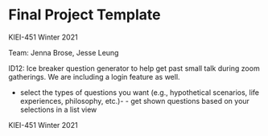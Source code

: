 # Final Project Template

KIEI-451 Winter 2021

Team: Jenna Brose, Jesse Leung

ID12: Ice breaker question generator to help get past small talk during zoom gatherings. We are including a login feature as well.

 - select the types of questions you want (e.g., hypothetical scenarios, life experiences, philosophy, etc.)- - get shown questions based on your selections in a list view 

KIEI-451 Winter 2021
